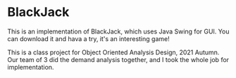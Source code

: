 # BlackJack
This is an implementation of BlackJack, which uses Java Swing for GUI. You can download it and hava a try, it's an interesting game! 

This is a class project for Object Oriented Analysis Design, 2021 Autumn. 
Our team of 3 did the demand analysis together, and I took the whole job for implementation.
